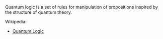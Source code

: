 Quantum logic is a set of rules for manip­ulation of propositions inspired by the structure of quantum theory.

Wikipedia:
* [Quantum Logic](https://en.wikipedia.org/wiki/Quantum_logic)
